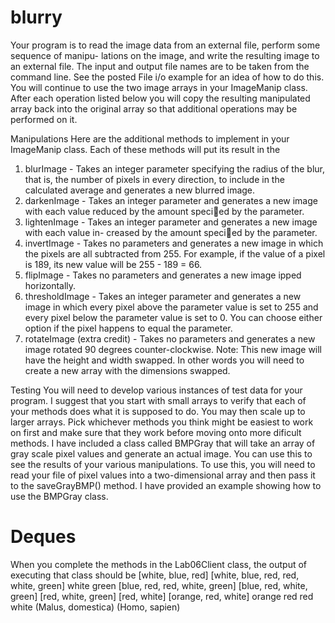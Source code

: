 # blurry
Your program is to read the image data from an external file, perform some sequence of manipu-
lations on the image, and write the resulting image to an external file. The input and output file
names are to be taken from the command line. See the posted File i/o example for an idea of how
to do this.
You will continue to use the two image arrays in your ImageManip class. After each operation
listed below you will copy the resulting manipulated array back into the original array so that
additional operations may be performed on it.

Manipulations
Here are the additional methods to implement in your ImageManip class. Each of these methods
will put its result in the
1. blurImage - Takes an integer parameter specifying the radius of the blur, that is, the number
of pixels in every direction, to include in the calculated average and generates a new blurred
image.
2. darkenImage - Takes an integer parameter and generates a new image with each value reduced
by the amount specied by the parameter.
3. lightenImage - Takes an integer parameter and generates a new image with each value in-
creased by the amount specied by the parameter.
4. invertImage - Takes no parameters and generates a new image in which the pixels are all
subtracted from 255. For example, if the value of a pixel is 189, its new value will be 255 -
189 = 66.
5. flipImage - Takes no parameters and generates a new image 
ipped horizontally.
6. thresholdImage - Takes an integer parameter and generates a new image in which every pixel
above the parameter value is set to 255 and every pixel below the parameter value is set to 0. 
You can choose either option if the pixel happens to equal the parameter.
7. rotateImage (extra credit) - Takes no parameters and generates a new image rotated 90 degrees
counter-clockwise. Note: This new image will have the height and width swapped. In other
words you will need to create a new array with the dimensions swapped.

Testing
You will need to develop various instances of test data for your program. I suggest that you start
with small arrays to verify that each of your methods does what it is supposed to do. You may
then scale up to larger arrays. Pick whichever methods you think might be easiest to work on first
and make sure that they work before moving onto more dificult methods.
I have included a class called BMPGray that will take an array of gray scale pixel values and generate
an actual image. You can use this to see the results of your various manipulations. To use this,
you will need to read your file of pixel values into a two-dimensional array and then pass it to the
saveGrayBMP() method. I have provided an example showing how to use the BMPGray class.
# Deques
When you complete the methods in the Lab06Client class, the output of executing that class
should be
[white, blue, red]
[white, blue, red, red, white, green]
white
green
[blue, red, red, white, green]
[blue, red, white, green]
[red, white, green]
[red, white]
[orange, red, white]
orange
red
red
white
(Malus, domestica)
(Homo, sapien)
